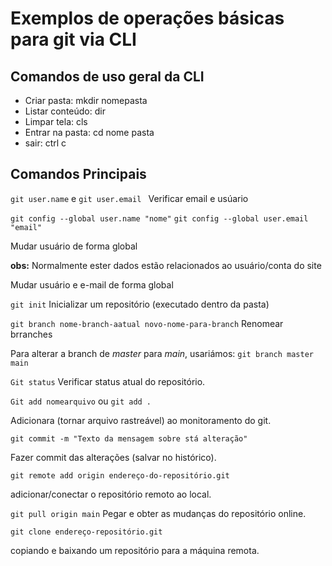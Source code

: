 # Exemplos de operações básicas para git via CLI

## Comandos de uso geral da CLI

- Criar pasta: mkdir nomepasta
- Listar conteúdo: dir
- Limpar tela: cls
- Entrar na pasta: cd nome pasta
- sair: ctrl c

## Comandos Principais

`git user.name` e `git user.email `
Verificar email e usúario

`git config --global user.name "nome"`
`git config --global user.email "email"`

Mudar usuário de forma global

**obs:** Normalmente ester dados estão relacionados ao usuário/conta do site

Mudar usuário e e-mail de forma global

`git init`
Inicializar um repositório (executado dentro da pasta)

`git branch nome-branch-aatual novo-nome-para-branch`
Renomear brranches

Para alterar a branch de *master* para *main*, usariámos: `git branch master main`

`Git status`
Verificar status atual do repositório.

`Git add nomearquivo` ou `git add .`

Adicionara (tornar arquivo rastreável) ao monitoramento do git.

`git commit -m "Texto da mensagem sobre stá alteração"`

Fazer commit das alterações (salvar no histórico).

`git remote add origin endereço-do-repositório.git`

adicionar/conectar o repositório remoto ao local.

`git pull origin main`
Pegar e obter as mudanças do repositório online.

`git clone endereço-repositório.git`

copiando e baixando um repositório para a máquina remota.